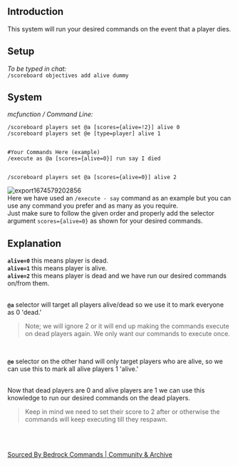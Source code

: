 ## Introduction

This system will run your desired commands on the event that a player dies.

## Setup

*To be typed in chat:*<br>
`/scoreboard objectives add alive dummy`

## System

*mcfunction / Command Line:*
```mcfunction
/scoreboard players set @a [scores={alive=!2}] alive 0
/scoreboard players set @e [type=player] alive 1


#Your Commands Here (example)
/execute as @a [scores={alive=0}] run say I died


/scoreboard players set @a [scores={alive=0}] alive 2
```
![export1674579202856](https://user-images.githubusercontent.com/99989764/214433884-f718e120-d7fd-47c5-8d0d-89328d02ca23.png)<br>
Here we have used an `/execute - say` command as an example but you can use any command you prefer and as many as you require.<br>
Just make sure to follow the given order and properly add the selector argument ` scores={alive=0} ` as shown for your desired commands.

## Explanation

**` alive=0 `** this means player is dead.<br>
**` alive=1 `** this means player is alive.<br>
**` alive=2 `** this means player is dead and we have run our desired commands on/from them.<br>
<br>

**` @a `** selector will target all players alive/dead so we use it to mark everyone as 0 'dead.'<br>
> Note; we will ignore 2 or it will end up making the commands execute on dead players again. We only want our commands to execute once.<br>
<br>

**` @e `** selector on the other hand will only target players who are alive, so we can use this to mark all alive players 1 'alive.'<br>
<br>

Now that dead players are 0 and alive players are 1 we can use this knowledge to run our desired commands on the dead players.
> Keep in mind we need to set their score to 2 after or otherwise the commands will keep executing till they respawn.<br>
<br>
<br>

[Sourced By Bedrock Commands | Community & Archive](https://discord.gg/SYstTYx5G5)
